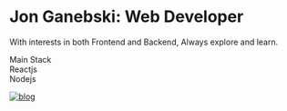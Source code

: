 # Jon Ganebski: Web Developer

With interests in both Frontend and Backend,
Always explore and learn.

Main Stack  
Reactjs  
Nodejs

<a href="https://jonganebski.github.io/" target="_blank"><img src="https://img.shields.io/badge/Github-Blog-red?logo=github" alt="blog" /></a>
